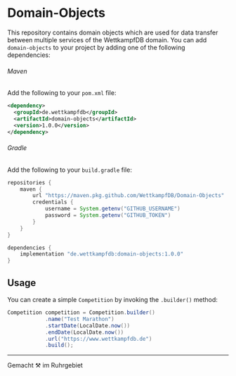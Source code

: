 # Domain-Objects
This repository contains domain objects which are used for data transfer between 
multiple services of the WettkampfDB domain. You can add `domain-objects` to 
your project by adding one of the following dependencies:

###### Maven

Add the following to your `pom.xml` file:

```xml
<dependency>
  <groupId>de.wettkampfdb</groupId>
  <artifactId>domain-objects</artifactId>
  <version>1.0.0</version>
</dependency>
```

###### Gradle

Add the following to your `build.gradle` file:

```groovy
repositories {
    maven {
        url "https://maven.pkg.github.com/WettkampfDB/Domain-Objects"
        credentials {
            username = System.getenv("GITHUB_USERNAME")
            password = System.getenv("GITHUB_TOKEN")
        }
    }
}

dependencies {
    implementation "de.wettkampfdb:domain-objects:1.0.0"
}
```

## Usage

You can create a simple `Competition` by invoking the `.builder()` method:

```java
Competition competition = Competition.builder()
            .name("Test Marathon")
            .startDate(LocalDate.now())
            .endDate(LocalDate.now())
            .url("https://www.wettkampfdb.de")
            .build();
```

-----
Gemacht ⚒️ im Ruhrgebiet